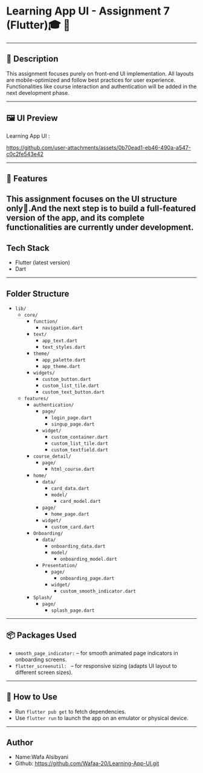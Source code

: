 # Learning App UI -  Assignment 7 (Flutter)🎓 📱

---
## 📖 Description

This assignment focuses  purely on front-end UI implementation. All layouts are mobile-optimized and follow best practices for user experience. Functionalities like course interaction and authentication will be added in the next development phase.


---
## 🖼️ UI Preview

  Learning App UI :
 

https://github.com/user-attachments/assets/0b70ead1-eb46-490a-a547-c0c2fe543e42



---
## 🧠 Features

This assignment focuses on the UI structure only.ِAnd the next step is to build a full-featured version of the app, and its complete functionalities are currently under development.
---
## Tech Stack
- Flutter (latest version)
- Dart
---
## Folder Structure 
- `lib/`
  - `core/`
    - `function/`
      - `navigation.dart`
    - `text/`
      - `app_text.dart` 
      - `text_styles.dart` 
    - `theme/`
      - `app_palette.dart` 
      - `app_theme.dart` 
    - `widgets/`
      - `custom_button.dart` 
      - `custom_list_tile.dart` 
      - `custom_text_button.dart` 
  - `features/`
    - `authentication/`
      - `page/`
        - `login_page.dart` 
        - `singup_page.dart` 
      - `widget/`
        - `custom_container.dart` 
        - `custom_list_tile.dart` 
        - `custom_textfield.dart`
    - `course_detail/`
      - `page/`
        - `html_course.dart` 
    - `home/`
      - `data/`
        - `card_data.dart` 
        - `model/`
          - `card_model.dart` 
      - `page/`
        - `home_page.dart` 
      - `widget/`
        - `custom_card.dart` 
    - `Onboarding/`
      - `data/`
        - `onboarding_data.dart` 
        - `model/`
          - `onboarding_model.dart` 
      - `Presentation/`
        - `page/`
          - `onboarding_page.dart`
        - `widget/`
          - `custom_smooth_indicator.dart` 
    - `Splash/`
      - `page/`
        - `splash_page.dart` 
---
## 📦 Packages Used

- `smooth_page_indicator:`  – for smooth animated page indicators in onboarding screens.
- `flutter_screenutil: ` – for responsive sizing (adapts UI layout to different screen sizes).
---
## 🚀 How to Use

- Run `flutter pub get` to fetch dependencies.
- Use `flutter run` to launch the app on an emulator or physical device.
---
## Author
- Name:Wafa Alsibyani
- Github: https://github.com/Wafaa-20/Learning-App-UI.git





